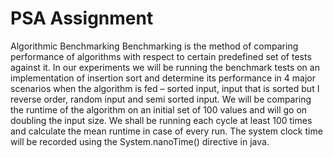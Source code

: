 # PSA Assignment
Algorithmic Benchmarking
Benchmarking is the method of comparing performance of algorithms with respect to certain predefined set of tests against it.
In our experiments we will be running the benchmark tests on an implementation of insertion sort and determine its performance in 4 major scenarios when the algorithm is fed – sorted input, input that is sorted but I reverse order, random input and semi sorted input. We will be comparing the runtime of the algorithm on an initial set of 100 values and will go on doubling the input size. We shall be running each cycle at least 100 times and calculate the mean runtime in case of every run. The system clock time will be recorded using the System.nanoTime() directive in java.
